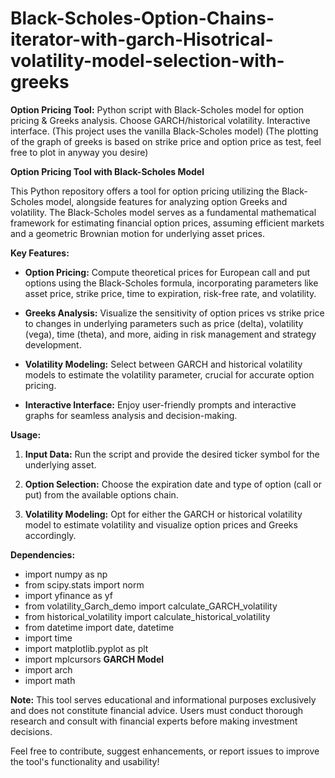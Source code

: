 # Black-Scholes-Option-Chains-iterator-with-garch-Hisotrical-volatility-model-selection-with-greeks
**Option Pricing Tool:** Python script with Black-Scholes model for option pricing &amp; Greeks analysis. Choose GARCH/historical volatility. Interactive interface. (This project uses the vanilla Black-Scholes model) (The plotting of the graph of greeks is based on strike price and option price as test, feel free to plot in anyway you desire)

**Option Pricing Tool with Black-Scholes Model**

This Python repository offers a tool for option pricing utilizing the Black-Scholes model, alongside features for analyzing option Greeks and volatility. The Black-Scholes model serves as a fundamental mathematical framework for estimating financial option prices, assuming efficient markets and a geometric Brownian motion for underlying asset prices.

**Key Features:**

- **Option Pricing:** Compute theoretical prices for European call and put options using the Black-Scholes formula, incorporating parameters like asset price, strike price, time to expiration, risk-free rate, and volatility.
  
- **Greeks Analysis:** Visualize the sensitivity of option prices vs strike price to changes in underlying parameters such as price (delta), volatility (vega), time (theta), and more, aiding in risk management and strategy development.

- **Volatility Modeling:** Select between GARCH and historical volatility models to estimate the volatility parameter, crucial for accurate option pricing.

- **Interactive Interface:** Enjoy user-friendly prompts and interactive graphs for seamless analysis and decision-making.

**Usage:**

1. **Input Data:** Run the script and provide the desired ticker symbol for the underlying asset.
  
2. **Option Selection:** Choose the expiration date and type of option (call or put) from the available options chain.
  
3. **Volatility Modeling:** Opt for either the GARCH or historical volatility model to estimate volatility and visualize option prices and Greeks accordingly.

**Dependencies:**
- import numpy as np
- from scipy.stats import norm
- import yfinance as yf
- from volatility_Garch_demo import calculate_GARCH_volatility
- from historical_volatility import calculate_historical_volatility
- from datetime import date, datetime
- import time
- import matplotlib.pyplot as plt
- import mplcursors
**GARCH Model**
- import arch
- import math



**Note:** This tool serves educational and informational purposes exclusively and does not constitute financial advice. Users must conduct thorough research and consult with financial experts before making investment decisions.

Feel free to contribute, suggest enhancements, or report issues to improve the tool's functionality and usability!

